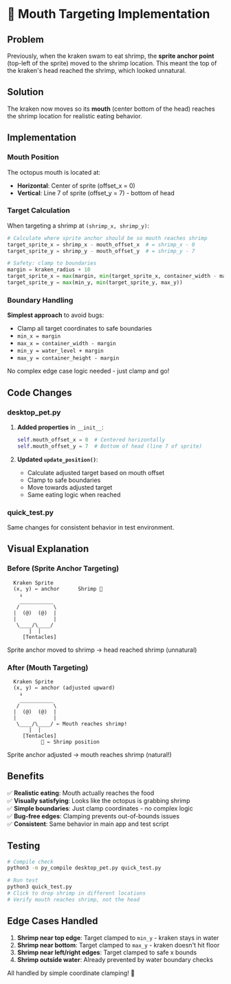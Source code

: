 # 🎯 Mouth Targeting Implementation

## Problem
Previously, when the kraken swam to eat shrimp, the **sprite anchor point** (top-left of the sprite) moved to the shrimp location. This meant the top of the kraken's head reached the shrimp, which looked unnatural.

## Solution
The kraken now moves so its **mouth** (center bottom of the head) reaches the shrimp location for realistic eating behavior.

## Implementation

### Mouth Position
The octopus mouth is located at:
- **Horizontal**: Center of sprite (offset_x = 0)
- **Vertical**: Line 7 of sprite (offset_y = 7) - bottom of head

### Target Calculation
When targeting a shrimp at `(shrimp_x, shrimp_y)`:

```python
# Calculate where sprite anchor should be so mouth reaches shrimp
target_sprite_x = shrimp_x - mouth_offset_x  # = shrimp_x - 0
target_sprite_y = shrimp_y - mouth_offset_y  # = shrimp_y - 7

# Safety: clamp to boundaries
margin = kraken_radius + 10
target_sprite_x = max(margin, min(target_sprite_x, container_width - margin))
target_sprite_y = max(min_y, min(target_sprite_y, max_y))
```

### Boundary Handling
**Simplest approach** to avoid bugs:
- Clamp all target coordinates to safe boundaries
- `min_x = margin`
- `max_x = container_width - margin`
- `min_y = water_level + margin`
- `max_y = container_height - margin`

No complex edge case logic needed - just clamp and go!

## Code Changes

### desktop_pet.py
1. **Added properties** in `__init__`:
   ```python
   self.mouth_offset_x = 0  # Centered horizontally
   self.mouth_offset_y = 7  # Bottom of head (line 7 of sprite)
   ```

2. **Updated `update_position()`**:
   - Calculate adjusted target based on mouth offset
   - Clamp to safe boundaries
   - Move towards adjusted target
   - Same eating logic when reached

### quick_test.py
Same changes for consistent behavior in test environment.

## Visual Explanation

### Before (Sprite Anchor Targeting)
```
  Kraken Sprite        
  (x, y) ← anchor      Shrimp 🦐
    ↓
    ___________
   /           \
  |  (@)  (@)  |
  |            |
   \____/\____/
       |  |
     [Tentacles]
```
Sprite anchor moved to shrimp → head reached shrimp (unnatural)

### After (Mouth Targeting)
```
  Kraken Sprite
  (x, y) ← anchor (adjusted upward)
    ↓
    ___________
   /           \
  |  (@)  (@)  |
  |            |
   \____/\____/ ← Mouth reaches shrimp!
       |  |
     [Tentacles]
           🦐 ← Shrimp position
```
Sprite anchor adjusted → mouth reaches shrimp (natural!)

## Benefits

✅ **Realistic eating**: Mouth actually reaches the food  
✅ **Visually satisfying**: Looks like the octopus is grabbing shrimp  
✅ **Simple boundaries**: Just clamp coordinates - no complex logic  
✅ **Bug-free edges**: Clamping prevents out-of-bounds issues  
✅ **Consistent**: Same behavior in main app and test script  

## Testing

```bash
# Compile check
python3 -m py_compile desktop_pet.py quick_test.py

# Run test
python3 quick_test.py
# Click to drop shrimp in different locations
# Verify mouth reaches shrimp, not the head
```

## Edge Cases Handled

1. **Shrimp near top edge**: Target clamped to `min_y` - kraken stays in water
2. **Shrimp near bottom**: Target clamped to `max_y` - kraken doesn't hit floor
3. **Shrimp near left/right edges**: Target clamped to safe x bounds
4. **Shrimp outside water**: Already prevented by water boundary checks

All handled by simple coordinate clamping! 🎉

